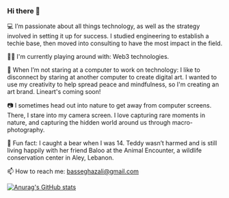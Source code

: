 ### Hi there 👋

💻 I’m passionate about all things technology, as well as the strategy involved in setting it up for success. I studied engineering to establish a techie base, then moved into consulting to have the most impact in the field.

🔗🌱 I'm currently playing around with: Web3 technologies.

🎨 When I’m not staring at a computer to work on technology: I like to disconnect by staring at another computer to create digital art. I wanted to use my creativity to help spread peace and mindfulness, so I'm creating an art brand. Lineart's coming soon!

📷 I sometimes head out into nature to get away from computer screens. There, I stare into my camera screen. I love capturing rare moments in nature, and capturing the hidden world around us through macro-photography.

🐻 Fun fact: I caught a bear when I was 14. Teddy wasn’t harmed and is still living happily with her friend Baloo at the Animal Encounter, a wildlife conservation center in Aley, Lebanon.

📫 How to reach me: basseghazali@gmail.com

[![Anurag's GitHub stats](https://github-readme-stats.vercel.app/api?username=basselghazali&count_private=true&theme=dark)](https://github.com/anuraghazra/github-readme-stats)

<!--
- 🔭 I’m currently working on ...
- 👯 I’m looking to collaborate on ...
- 🤔 I’m looking for help with ...
- 💬 Ask me about ...
-->
